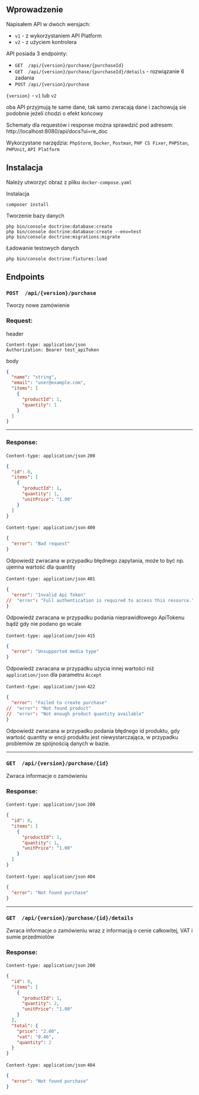 ## Wprowadzenie

Napisałem API w dwóch wersjach:
- `v1` - z wykorzystaniem API Platform
- `v2` - z użyciem kontrolera

API posiada 3 endpointy:
- `GET  /api/{version}/purchase/{purchaseId}`
- `GET  /api/{version}/purchase/{purchaseId}/details` - rozwiązanie 6 zadania
- `POST /api/{version}/purchase`

`{version}` - `v1` lub `v2`

oba API przyjmują te same dane, tak samo zwracają dane i zachowują sie podobnie jeżeli chodzi o efekt końcowy

Schematy dla requestów i response można sprawdzić pod adresem:
http://localhost:8080/api/docs?ui=re_doc

Wykorzystane narzędzia:
`PhpStorm`, `Docker`, `Postman`, `PHP CS Fixer`, `PHPStan`, `PHPUnit`, `API Platform`

## Instalacja

Należy utworzyć obraz z pliku ```docker-compose.yaml```

Instalacja
```
composer install
```

Tworzenie bazy danych
```
php bin/console doctrine:database:create
php bin/console doctrine:database:create --env=test
php bin/console doctrine:migrations:migrate
```

Ładowanie testowych danych
```
php bin/console doctrine:fixtures:load
```

## Endpoints

### `POST  /api/{version}/purchase`
Tworzy nowe zamówienie
### Request:
header
```
Content-type: application/json
Authorization: Bearer test_apiToken
```
body
```json
{
  "name": "string",
  "email": "user@example.com",
  "items": [
    {
      "productId": 1,
      "quantity": 1
    }
  ]
}
```

---

### Response:
`Content-type: application/json` `200`

```json
{
  "id": 0,
  "items": [
    {
      "productId": 1,
      "quantity": 1,
      "unitPrice": "1.00"
    }
  ]
}
```

`Content-type: application/json` `400`

```json
{
  "error": "Bad request"
}
```
Odpowiedź zwracana w przypadku błędnego zapytania, może to być np. ujemna wartość dla quantity

`Content-type: application/json` `401`

```json
{
  "error": "Invalid Api Token"
//  "error": "Full authentication is required to access this resource."
}
```

Odpowiedź zwracana w przypadku podania nieprawidłowego ApiTokenu bądź gdy nie podano go wcale

`Content-type: application/json` `415`

```json
{
  "error": "Unsupported media type"
}
```
Odpowiedź zwracana w przypadku użycia innej wartości niż `application/json` dla parametru `Accept`

`Content-type: application/json` `422`

```json
{
  "error": "Failed to create purchase"
//  "error": "Not found product"
//  "error": "Not enough product quantity available"
}
```
Odpowiedź zwracana w przypadku podania błędnego id produktu, gdy wartość quantity w encji produktu
jest niewystarczająca, w przypadku problemów ze spójnością danych w bazie.


---

### `GET  /api/{version}/purchase/{id}`
Zwraca informacje o zamówieniu
### Response:
`Content-type: application/json` `200`

```json
{
  "id": 0,
  "items": [
    {
      "productId": 1,
      "quantity": 1,
      "unitPrice": "1.00"
    }
  ]
}
```

`Content-type: application/json` `404`

```json
{
  "error": "Not found purchase"
}
```

---

### `GET  /api/{version}/purchase/{id}/details`
Zwraca informacje o zamówieniu wraz z informacją o cenie całkowitej, VAT i sumie przedmiotów
### Response:
`Content-type: application/json` `200`

```json
{
  "id": 0,
  "items": [
    {
      "productId": 1,
      "quantity": 2,
      "unitPrice": "1.00"
    }
  ],
  "total": {
    "price": "2.00",
    "vat": "0.46",
    "quantity": 2
  }
}
```

`Content-type: application/json` `404`

```json
{
  "error": "Not found purchase"
}
```
